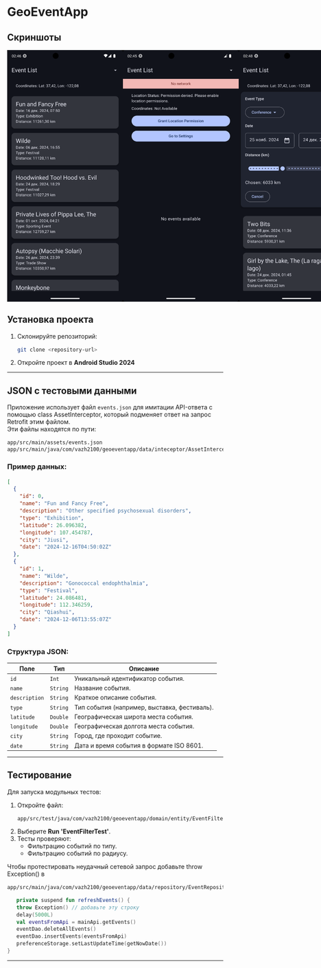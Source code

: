 # GeoEventApp

## Скриншоты

 <div style="display: flex; justify-content: space-between;"> <img src="screenshots/Screenshot_Good.png" width="270" /> <img src="screenshots/Screenshot_Bad.png" width="270" /> <img src="screenshots/Screenshot_Filter.png" width="270" /> </div>

## Установка проекта

1. Склонируйте репозиторий:
   ```bash
   git clone <repository-url>
   ```
2. Откройте проект в **Android Studio 2024**

---

## JSON с тестовыми данными

Приложение использует файл `events.json` для имитации API-ответа c помощью class AssetInterceptor,
который подменяет ответ на запрос Retrofit этим файлом.  
Эти файлы находятся по пути:

```
app/src/main/assets/events.json
app/src/main/java/com/vazh2100/geoeventapp/data/inteceptor/AssetInterceptor.kt
```

### Пример данных:

```json
[
  {
    "id": 0,
    "name": "Fun and Fancy Free",
    "description": "Other specified psychosexual disorders",
    "type": "Exhibition",
    "latitude": 26.096382,
    "longitude": 107.454787,
    "city": "Jiusi",
    "date": "2024-12-16T04:50:02Z"
  },
  {
    "id": 1,
    "name": "Wilde",
    "description": "Gonococcal endophthalmia",
    "type": "Festival",
    "latitude": 24.086481,
    "longitude": 112.346259,
    "city": "Qiashui",
    "date": "2024-12-06T13:55:07Z"
  }
]
```

### Структура JSON:

| Поле          | Тип      | Описание                                     |
|---------------|----------|----------------------------------------------|
| `id`          | `Int`    | Уникальный идентификатор события.            |
| `name`        | `String` | Название события.                            |
| `description` | `String` | Краткое описание события.                    |
| `type`        | `String` | Тип события (например, выставка, фестиваль). |
| `latitude`    | `Double` | Географическая широта места события.         |
| `longitude`   | `Double` | Географическая долгота места события.        |
| `city`        | `String` | Город, где проходит событие.                 |
| `date`        | `String` | Дата и время события в формате ISO 8601.     |

---

## Тестирование

Для запуска модульных тестов:

1. Откройте файл:
   ```
   app/src/test/java/com/vazh2100/geoeventapp/domain/entity/EventFilterTest.kt
   ```
2. Выберите **Run 'EventFilterTest'**.
3. Тесты проверяют:
   - Фильтрацию событий по типу.
   - Фильтрацию событий по радиусу.

Чтобы протестировать неудачный сетевой запрос добавьте throw Exception() в

```
app/src/main/java/com/vazh2100/geoeventapp/data/repository/EventRepository.kt
```

```kotlin
   private suspend fun refreshEvents() {
   throw Exception() // добавьте эту строку
   delay(5000L)
   val eventsFromApi = mainApi.getEvents()
   eventDao.deleteAllEvents()
   eventDao.insertEvents(eventsFromApi)
   preferenceStorage.setLastUpdateTime(getNowDate())
}
```

---

